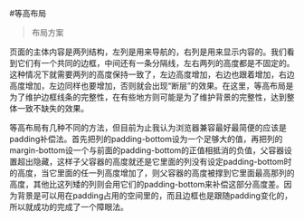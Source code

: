 #等高布局


> 布局方案

页面的主体内容是两列结构，左列是用来导航的，右列是用来显示内容的。我们看到它们有一个共同的边框，中间还有一条分隔线，左右两列的高度都是不固定的。这种情况下就需要两列的高度保持一致了，左边高度增加，右边也跟着增加，右边高度增加，左边同样也要增加，否则就会出现“断层”的效果。在这里，等高布局是为了维护边框线条的完整性，在有些地方则可能是为了维护背景的完整性，达到整体一致不缺失的效果。

等高布局有几种不同的方法，但目前为止我认为浏览器兼容最好最简便的应该是padding补偿法。首先把列的padding-bottom设为一个足够大的值，再把列的margin-bottom设一个与前面的padding-bottom的正值相抵消的负值，父容器设置超出隐藏，这样子父容器的高度就还是它里面的列没有设定padding-bottom时的高度，当它里面的任一列高度增加了，则父容器的高度被撑到它里面最高那列的高度，其他比这列矮的列则会用它们的padding-bottom来补偿这部分高度差。因为背景是可以用在padding占用的空间里的，而且边框也是跟随padding变化的，所以就成功的完成了一个障眼法。